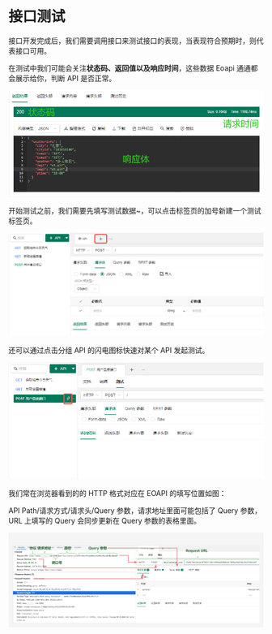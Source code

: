 # 接口测试
接口开发完成后，我们需要调用接口来测试接口的表现，当表现符合预期时，则代表接口可用。

在测试中我们可能会关注**状态码、返回值以及响应时间**，这些数据 Eoapi 通通都会展示给你，判断 API 是否正常。

![](../assets/images/2022-03-30-11-51-08.png)

开始测试之前，我们需要先填写测试数据~，可以点击标签页的加号新建一个测试标签页。

![](../assets/images/2022-03-30-11-44-21.png)

还可以通过点击分组 API 的闪电图标快速对某个 API 发起测试。

![](../assets/images/2022-03-30-11-45-40.png)

我们常在浏览器看到的的 HTTP 格式对应在 EOAPI 的填写位置如图：

API Path/请求方式/请求头/Query 参数，请求地址里面可能包括了 Query 参数，URL 上填写的 Query 会同步更新在 Query 参数的表格里面。

![](../assets/images/http-headers-reflect.png)



<!-- ![](../assets/images/2022-03-30-11-28-40.png) -->
